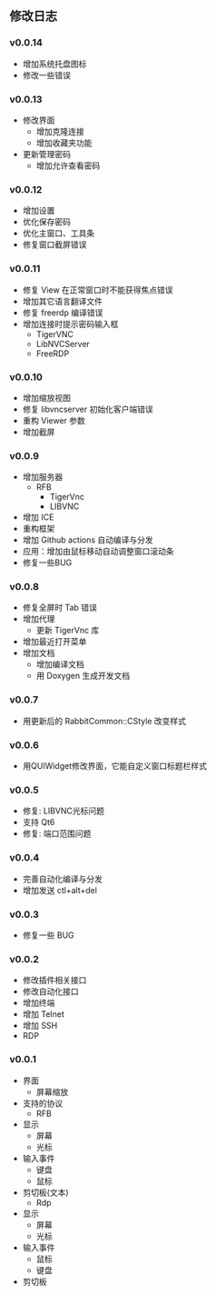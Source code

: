 ## 修改日志

### v0.0.14
+ 增加系统托盘图标
+ 修改一些错误

### v0.0.13
+ 修改界面
  - 增加克隆连接
  - 增加收藏夹功能
+ 更新管理密码
  - 增加允许查看密码

### v0.0.12
+ 增加设置
+ 优化保存密码
+ 优化主窗口、工具条
+ 修复窗口截屏错误

### v0.0.11
+ 修复 View 在正常窗口时不能获得焦点错误
+ 增加其它语言翻译文件
+ 修复 freerdp 编译错误
+ 增加连接时提示密码输入框
  - TigerVNC
  - LibNVCServer
  - FreeRDP

### v0.0.10
+ 增加缩放视图
+ 修复 libvncserver 初始化客户端错误
+ 重构 Viewer 参数
+ 增加截屏

### v0.0.9
+ 增加服务器
  - RFB
    + TigerVnc
    + LIBVNC
+ 增加 ICE
+ 重构框架
+ 增加 Github actions 自动编译与分发
+ 应用：增加由鼠标移动自动调整窗口滚动条
+ 修复一些BUG

### v0.0.8
+ 修复全屏时 Tab 错误
+ 增加代理
  - 更新 TigerVnc 库
+ 增加最近打开菜单
+ 增加文档
  - 增加编译文档
  - 用 Doxygen 生成开发文档

### v0.0.7
+ 用更新后的 RabbitCommon::CStyle 改变样式

### v0.0.6
+ 用QUIWidget修改界面，它能自定义窗口标题栏样式

### v0.0.5
+ 修复: LIBVNC光标问题
+ 支持 Qt6
+ 修复: 端口范围问题

### v0.0.4
+ 完善自动化编译与分发
+ 增加发送 ctl+alt+del

### v0.0.3
+ 修复一些 BUG

### v0.0.2
+ 修改插件相关接口
+ 修改自动化接口
+ 增加终端
+ 增加 Telnet
+ 增加 SSH
+ RDP

### v0.0.1
+ 界面
  - 屏幕缩放
+ 支持的协议
  - RFB
+ 显示
  - 屏幕
  - 光标
+ 输入事件
  - 键盘
  - 鼠标
+ 剪切板(文本)
  - Rdp
+ 显示
  - 屏幕
  - 光标
+ 输入事件
  - 鼠标
  - 键盘
+ 剪切板
